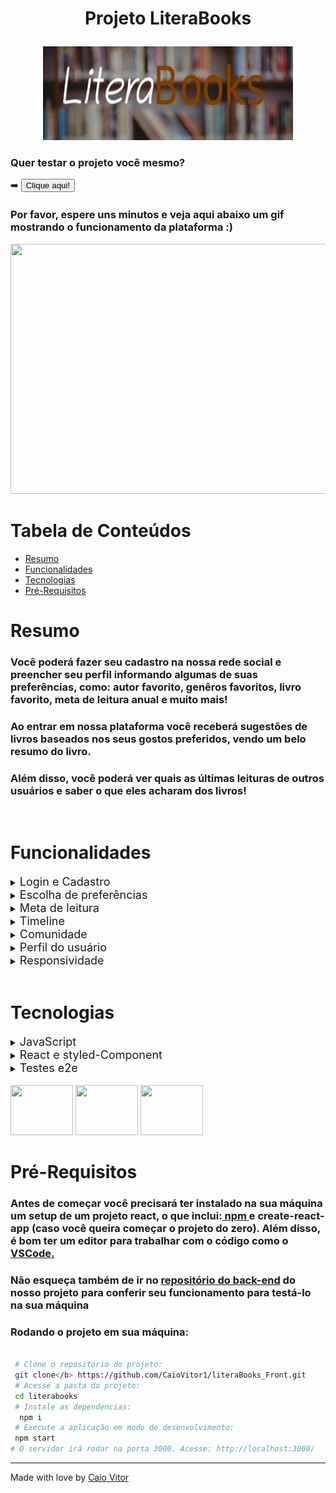 # <p align = "center"> Projeto LiteraBooks </p>

<p align="center">
<img height="150" width="400" src="./src/assets/images/readme_img.jpeg"> <br>
<h3> Quer testar o projeto você mesmo?</h3>
➡️ <a href='https://literabooks.vercel.app/'><button>  Clique aqui!</button></a>
<h3>Por favor, espere uns minutos e veja aqui abaixo um gif mostrando o funcionamento da plataforma :)</h3>
<img height="400" width="750" src="./src/assets/gifs/litera_books.gif"> <br> 
</p>




# Tabela de Conteúdos

* [Resumo](#resumo)
* [Funcionalidades](#funcionalidades)
* [Tecnologias](#tecnologias)
* [Pré-Requisitos](#pre-requisitos)

# Resumo
 <h3>Você poderá fazer seu cadastro na nossa rede social e preencher seu perfil informando algumas de suas preferências, como: autor favorito, genêros favoritos, livro favorito, meta de leitura anual e muito mais!</h3>
<h3>  Ao entrar em nossa plataforma você receberá sugestões de livros baseados nos seus gostos preferidos, vendo um belo resumo do livro. </h3> 
<h3>  Além disso, você poderá ver quais as últimas leituras de outros usuários e saber o que eles acharam dos livros! </h3><br>


# Funcionalidades
<details>
    <summary><font size="4">Login e Cadastro </font></summary>
   
</details>

<details>
    <summary><font size="4">Escolha de preferências</font></summary>
   <h3> -  Ao realizar o cadastro você fornece informações sobre seus gostos literários que ficaram salvos no nosso banco de dados e será usado para nos ajudar a fornecer as melhores indicações de livros para você! 🙂</h3>
   

</details>

<details>
    <summary><font size="4">Meta de leitura</font></summary>
   <h3> -  Aqui você nos dirá quantos livros pretende ler esse ano. </h3>
   <h3> -  Que tal se desafiar e tentar bater a meta? 😉 </h3> 
</details>

<details>
    <summary><font size="4">Timeline</font></summary>
   <h3> -  Aqui você terá uma série de indicações literárias para você. Tudo isso pensado e personalizado especialmente para você! </h3>
   <h3> -  Clique nas nossas indicações e veja um breve resumo do livro, quem sabe ele não pode ser sua próxima leitura? 🙃 </h3>
  
</details>

<details>
    <summary><font size="4">Comunidade</font></summary>
   <h3> -  Na página de nossa comunidade você poderá ver quais nossos outro usuários que são leitores assíduos assim como você!</h3>
   <h3> -  Conheça os gêneros literários preferidos de seus amigos!</h3> 
   <h3> -  Veja qual livro e autor preferido do seus amigos!</h3> 
</details> 

<details>
    <summary><font size="4">Perfil do usuário</font></summary>
   <h3> -  Aqui você verá um resumo de seus gostos literários preferidos </h3>
   <h3> -  Veja também quais as resenhas literárias você já escreveu </h3>
   <h3> -  Não escreveu nenhuma? Não perde tempo, faz aquele resumo bem legal do seu livro preferido e convença seus amigos a lerem também!! </h3>
</details>
<details>
    <summary><font size="4"> Responsividade</font></summary>
   <h3>   Que tal acessar nossa plataforma do seu celular? Ou do seu tableta? Ou então você é do tipo que prefere computador?  </h3>
   <h3>  Não importa, aqui você fica livre para acessar nossa rede social de onde você quiser, pois nosso site é totalmente responsivo.  </h3>
</details>


<br>

# Tecnologias

<details>
    <summary><font size="4">JavaScript</font></summary>
  <h3> Toda a lógica de programação da aplicação foi desenvolvida usando JavaScript.</h3>
</details>

<details>
    <summary><font size="4">React e styled-Component</font></summary>
  <h3> Nesse projeto utilizamos o framework React para construir uma Single-Page Application (SPA) para uma rede social onde usuário compartilham suas experiências literárias, usando React Router, styled component e consumindo uma API!</h3>
</details>

<details>
    <summary><font size="4">Testes e2e</font></summary>
  <h3> Realizamos testes de ponta a ponta utilizando a tecnologia cypress para testarmos a integração do nosso front-end e do nosso Back-End e garantir o correto funcionamento da nossa rede social.</h3>
</details>

<br>
<div display='flex'>
 <img  height="80" width="100" src="https://cdn.jsdelivr.net/gh/devicons/devicon/icons/javascript/javascript-original.svg" />
<img  height="80" width="100" src="https://cdn.jsdelivr.net/gh/devicons/devicon/icons/react/react-original-wordmark.svg" /> 
<img height="80" width="100" src="https://cdn.jsdelivr.net/gh/devicons/devicon/icons/jest/jest-plain.svg" />
</div>


# Pré-Requisitos


<h3> Antes de começar você precisará ter instalado na sua máquina um setup de um projeto react, o que inclui:<a href='https://www.devmedia.com.br/como-instalar-o-node-js-npm-e-o-react-no-windows/40329'> npm </a> e create-react-app (caso você queira começar o projeto do zero). Além disso, é bom ter um editor para trabalhar com o código como o <a href='https://code.visualstudio.com/download' > VSCode.</a> </h3>
<h3> Não esqueça também de ir no <a href='https://github.com/CaioVitor1/literaBooks_back' > repositório do back-end</a> do nosso projeto para conferir seu funcionamento para testá-lo na sua máquina  </h3>
<h3> <b>Rodando o projeto em sua máquina:</b> </h3>

```bash

 # Clone o repositório do projeto:
 git clone</b> https://github.com/CaioVitor1/literaBooks_Front.git
 # Acesse a pasta do projeto:
 cd literabooks
 # Instale as dependencias:
  npm i
 # Execute a aplicação em modo de desenvolvimento: 
 npm start
# O servidor irá rodar na porta 3000. Acesse: http://localhost:3000/ 
```

---

Made with love by <a href='https://www.linkedin.com/in/caiovitor33/'> Caio Vitor </a>


    
